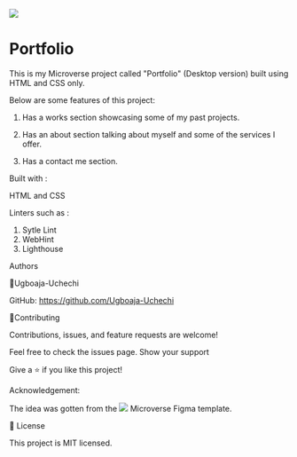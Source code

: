 ![](https://img.shields.io/badge/Microverse-blueviolet)

# Portfolio

This is my Microverse project called "Portfolio" (Desktop version) built using HTML and CSS only.


Below are some features of this project:

1. Has a works section showcasing some of my past projects.

2.  Has an about section talking about myself and some of the services I offer.

3. Has a contact me section.

Built with :

HTML and CSS

Linters such as :

1. Sytle Lint
2. WebHint
3. Lighthouse

Authors

👤Ugboaja-Uchechi

GitHub: https://github.com/Ugboaja-Uchechi


🤝Contributing

Contributions, issues, and feature requests are welcome!

Feel free to check the issues page. Show your support

Give a ⭐️ if you like this project!

Acknowledgement:

The idea was gotten from the ![](https://img.shields.io/badge/Microverse-blueviolet) Microverse Figma template.


📝 License

This project is MIT licensed.
